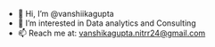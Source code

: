- 👋 Hi, I’m @vanshiikagupta
- 👀 I’m interested in Data analytics and Consulting 
- 📫 Reach me at: vanshikagupta.nitrr24@gmail.com

<!---
vanshiikagupta/vanshiikagupta is a ✨ special ✨ repository because its `README.md` (this file) appears on your GitHub profile.
You can click the Preview link to take a look at your changes.
--->
